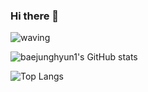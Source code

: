 ### Hi there 👋


![waving](https://capsule-render.vercel.app/api?type=waving&height=200&text=Welcome!&fontAlign=80&fontAlignY=40&color=gradient)

![baejunghyun1's GitHub stats](https://github-readme-stats.vercel.app/api?username=baejunghyun1&hide=contribs,prs&show_icons=true&theme=graywhite)


![Top Langs](https://github-readme-stats.vercel.app/api/top-langs/?username=baejunghyun1\&layout=compact)
